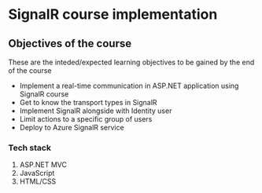# SignalR course implementation

## Objectives of the course

These are the inteded/expected learning objectives to be gained by the end of the course

- Implement a real-time communication in ASP.NET application using SignalR course
- Get to know the transport types in SignalR
- Implement SignalR alongside with Identity user
- Limit actions to a specific group of users
- Deploy to Azure SignalR service

### Tech stack

1. ASP.NET MVC
2. JavaScript
3. HTML/CSS

